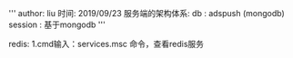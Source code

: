 '''
    author: liu
    时间: 2019/09/23
    服务端的架构体系:
        db  : adspush (mongodb)
        session : 基于mongodb
'''


redis:
1.cmd输入：services.msc 命令，查看redis服务